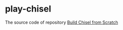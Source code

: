 # play-chisel

The source code of repository [Build Chisel from Scratch](https://github.com/colin4124/build-chisel-from-scratch)
